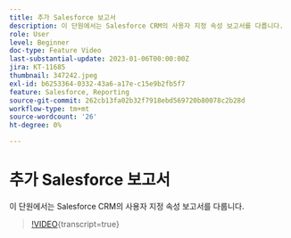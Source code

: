 ```yaml
---
title: 추가 Salesforce 보고서
description: 이 단원에서는 Salesforce CRM의 사용자 지정 속성 보고서를 다룹니다.
role: User
level: Beginner
doc-type: Feature Video
last-substantial-update: 2023-01-06T00:00:00Z
jira: KT-11685
thumbnail: 347242.jpeg
exl-id: b6253364-0332-43a6-a17e-c15e9b2fb5f7
feature: Salesforce, Reporting
source-git-commit: 262cb13fa02b32f7918ebd569720b80078c2b28d
workflow-type: tm+mt
source-wordcount: '26'
ht-degree: 0%

---
```


# 추가 Salesforce 보고서

이 단원에서는 Salesforce CRM의 사용자 지정 속성 보고서를 다룹니다.

>[!VIDEO](https://video.tv.adobe.com/v/3421945/?learn=on&captions=kor){transcript=true}
